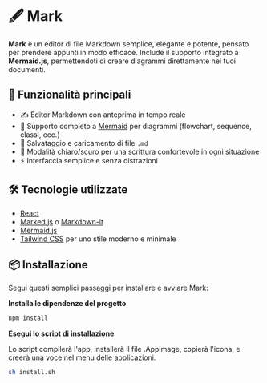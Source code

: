 # 🖋️ Mark

**Mark** è un editor di file Markdown semplice, elegante e potente, pensato per prendere appunti in modo efficace. Include il supporto integrato a **Mermaid.js**, permettendoti di creare diagrammi direttamente nei tuoi documenti.

## 🚀 Funzionalità principali

- ✍️ Editor Markdown con anteprima in tempo reale
- 🧠 Supporto completo a [Mermaid](https://mermaid-js.github.io/) per diagrammi (flowchart, sequence, classi, ecc.)
- 💾 Salvataggio e caricamento di file `.md`
- 🌙 Modalità chiaro/scuro per una scrittura confortevole in ogni situazione
- ⚡ Interfaccia semplice e senza distrazioni

## 🛠️ Tecnologie utilizzate

- [React](https://react.dev/)
- [Marked.js](https://marked.js.org/) o [Markdown-it](https://github.com/markdown-it/markdown-it)
- [Mermaid.js](https://mermaid-js.github.io/)
- [Tailwind CSS](https://tailwindcss.com/) per uno stile moderno e minimale

## 📦 Installazione

Segui questi semplici passaggi per installare e avviare Mark:

**Installa le dipendenze del progetto**

```bash
npm install
```
**Esegui lo script di installazione**

Lo script compilerà l'app, installerà il file .AppImage, copierà l'icona, e creerà una voce nel menu delle applicazioni.

```bash
sh install.sh
```

